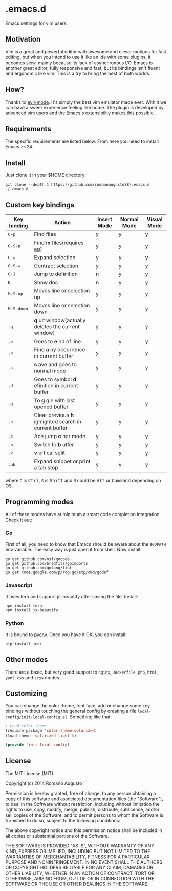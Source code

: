 # .emacs.d
Emacs settings for vim users.

## Motivation
Vim is a great and powerful editor with awesome and clever motions for fast editing, but when you intend to use it like an ide with some plugins, it becomes slow, mainly because its lack of asynchronous I/O.
Emacs is another great editor, fully responsive and fast, but its bindings isn't fluent and ergonomic like vim. This is a try to bring the best of both worlds.

## How?
Thanks to [evil-mode](http://www.emacswiki.org/Evil). It's simply the best vim emulator made ever. With it we can have a sweet experience feeling like home. The plugin is developed by advanced vim users and the Emacs's extensibility makes this possible.

## Requirements
The specific requirements are listed below. From here you need to install Emacs >=24.

## Install
Just clone it in your $HOME directory:

`git clone --depth 1 https://github.com/romanoaugusto88/.emacs.d ~/.emacs.d`

## Custom key bindings
| Key binding               | Action                                                                      | Insert Mode   | Normal Mode   | Visual Mode   |
| -----------               | -----------                                                                 | ---------     | -----------   | ------------  |
| <kbd>C-p</kbd>            | Find files                                                                  | y             | y             | y             |
| <kbd>C-S-p</kbd>          | Find **in** files(requires [ag](http://geoff.greer.fm/ag/))                 | y             | y             | y             |
| <kbd>C-=</kbd>            | Expand selection                                                            | y             | y             | y             |
| <kbd>C-S-=</kbd>          | Contract selection                                                          | y             | y             | y             |
| <kbd>C-]</kbd>            | Jump to definition                                                          | n             | y             | y             |
| <kbd>K</kbd>              | Show doc                                                                    | n             | y             | y             |
| <kbd>M-S-up</kbd>         | Moves line or selection up                                                  | y             | y             | y             |
| <kbd>M-S-down</kbd>       | Moves line or selection down                                                | y             | y             | y             |
| <kbd>,</kbd><kbd>q</kbd>  | **q** uit window(actually deletes the current window)                       | y             | y             | y             |
| <kbd>,</kbd><kbd>e</kbd>  | Goes to **e** nd of line                                                    | y             | y             | y             |
| <kbd>,</kbd><kbd>a</kbd>  | Find **a** ny occurrence in current buffer                                  | y             | y             | y             |
| <kbd>,</kbd><kbd>s</kbd>  | **s** ave and goes to normal mode                                           | y             | y             | y             |
| <kbd>,</kbd><kbd>d</kbd>  | Goes to symbol **d** efinition in current buffer                            | y             | y             | y             |
| <kbd>,</kbd><kbd>g</kbd>  | To **g** gle with last opened buffer                                        | y             | y             | y             |
| <kbd>,</kbd><kbd>h</kbd>  | Clear previous **h** ighlighted search in current buffer                    | y             | y             | y             |
| <kbd>,</kbd><kbd>c</kbd>  | Ace jump **c** har mode                                                     | y             | y             | y             |
| <kbd>,</kbd><kbd>b</kbd>  | Switch to **b** uffer                                                       | y             | y             | y             |
| <kbd>,</kbd><kbd>v</kbd>  | **v** ertical split                                                         | y             | y             | y             |
| <kbd>tab</kbd>            | Expand snippet or print a tab stop                                          | y             | y             | y             |

where `C` is <kbd>Ctrl</kbd>, `S` is <kbd>Shift</kbd> and `M` could be <kbd>Alt</kbd> or <kbd>Command</kbd> depending on OS.

## Programming modes
All of these modes have at minimum a smart code completion integration. Check it out:

### Go
First of all, you need to know that Emacs should be aware about the `$GOPATH` env variable. The easy way is just open it from shell.
Now install:
```
go get github.com/nsf/gocode
go get github.com/bradfitz/goimports
go get github.com/golang/lint
go get code.google.com/p/rog-go/exp/cmd/godef
```

### Javascript
It uses tern and support js-beautify after saving the file.
Install:
```
npm install tern
npm install js-beautify 
```


### Python
It is bound to [pyenv](https://raw.githubusercontent.com/yyuu/pyenv-installer/master/bin/pyenv-installer).
Once you have it OK, you can install:
```
pip install jedi
```


## Other modes
There are a basic, but very good support to `nginx`, `Dockerfile`, `php`, `html`, `yaml`, `css` and `scss` modes.

## Customizing
You can change the color theme, font face, add or change some key bindings without touching the general config
by creating a file `local-config/init-local-config.el`. Something like that:
```lisp
; Load color theme
(require-package 'color-theme-solarized)
(load-theme 'solarized-light t)

(provide 'init-local-config)
```

## License
The MIT License (MIT)

Copyright (c) 2014 Romano Augusto

Permission is hereby granted, free of charge, to any person obtaining a copy
of this software and associated documentation files (the "Software"), to deal
in the Software without restriction, including without limitation the rights
to use, copy, modify, merge, publish, distribute, sublicense, and/or sell
copies of the Software, and to permit persons to whom the Software is
furnished to do so, subject to the following conditions:

The above copyright notice and this permission notice shall be included in all
copies or substantial portions of the Software.

THE SOFTWARE IS PROVIDED "AS IS", WITHOUT WARRANTY OF ANY KIND, EXPRESS OR
IMPLIED, INCLUDING BUT NOT LIMITED TO THE WARRANTIES OF MERCHANTABILITY,
FITNESS FOR A PARTICULAR PURPOSE AND NONINFRINGEMENT. IN NO EVENT SHALL THE
AUTHORS OR COPYRIGHT HOLDERS BE LIABLE FOR ANY CLAIM, DAMAGES OR OTHER
LIABILITY, WHETHER IN AN ACTION OF CONTRACT, TORT OR OTHERWISE, ARISING FROM,
OUT OF OR IN CONNECTION WITH THE SOFTWARE OR THE USE OR OTHER DEALINGS IN THE
SOFTWARE.
